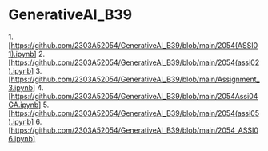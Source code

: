 # GenerativeAI_B39
1.[https://github.com/2303A52054/GenerativeAI_B39/blob/main/2054(ASSI01).ipynb]
2.[https://github.com/2303A52054/GenerativeAI_B39/blob/main/2054(assi02).ipynb] 
3.[https://github.com/2303A52054/GenerativeAI_B39/blob/main/Assignment_3.ipynb]
4.[https://github.com/2303A52054/GenerativeAI_B39/blob/main/2054Assi04GA.ipynb]
5.[https://github.com/2303A52054/GenerativeAI_B39/blob/main/2054(assi05).ipynb]
6.[https://github.com/2303A52054/GenerativeAI_B39/blob/main/2054_ASSI06.ipynb]
